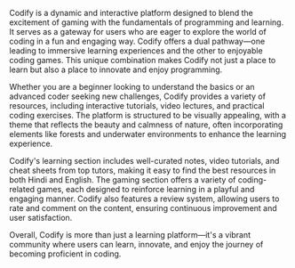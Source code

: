 Codify is a dynamic and interactive platform designed to blend the excitement of gaming with the fundamentals of programming and learning. It serves as a gateway for users who are eager to explore the world of coding in a fun and engaging way. Codify offers a dual pathway—one leading to immersive learning experiences and the other to enjoyable coding games. This unique combination makes Codify not just a place to learn but also a place to innovate and enjoy programming.

Whether you are a beginner looking to understand the basics or an advanced coder seeking new challenges, Codify provides a variety of resources, including interactive tutorials, video lectures, and practical coding exercises. The platform is structured to be visually appealing, with a theme that reflects the beauty and calmness of nature, often incorporating elements like forests and underwater environments to enhance the learning experience.

Codify's learning section includes well-curated notes, video tutorials, and cheat sheets from top tutors, making it easy to find the best resources in both Hindi and English. The gaming section offers a variety of coding-related games, each designed to reinforce learning in a playful and engaging manner. Codify also features a review system, allowing users to rate and comment on the content, ensuring continuous improvement and user satisfaction.

Overall, Codify is more than just a learning platform—it's a vibrant community where users can learn, innovate, and enjoy the journey of becoming proficient in coding.

